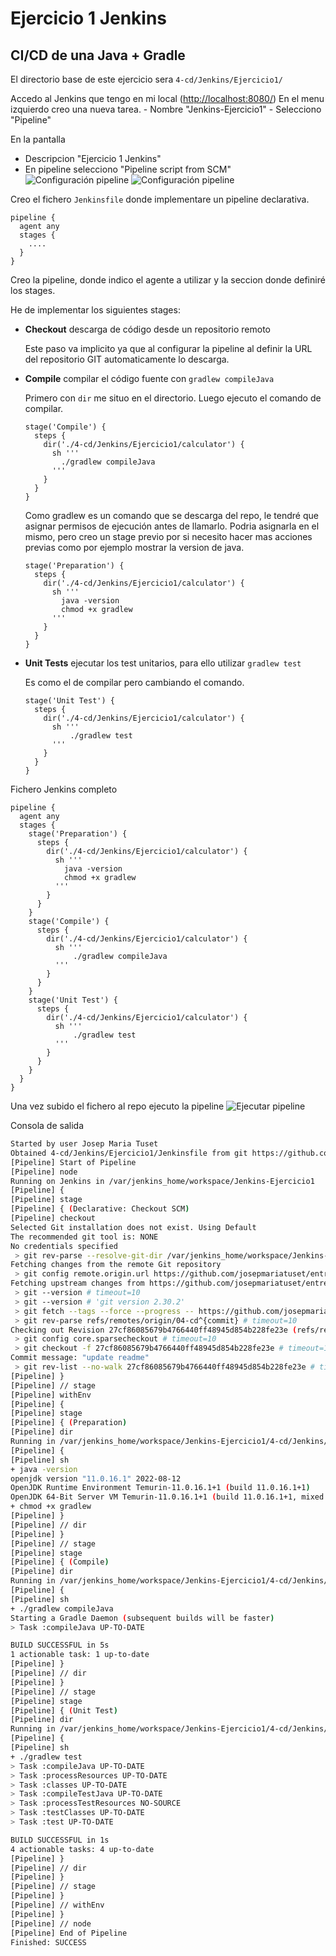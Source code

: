 # Ejercicio 1 Jenkins

## CI/CD de una Java + Gradle

El directorio base de este ejercicio sera `4-cd/Jenkins/Ejercicio1/`

Accedo al Jenkins que tengo en mi local (<http://localhost:8080/>)
En el menu izquierdo creo una nueva tarea.
    - Nombre "Jenkins-Ejercicio1"
    - Selecciono "Pipeline"

En la pantalla

- Descripcion "Ejercicio 1 Jenkins"
- En pipeline selecciono "Pipeline script from SCM"
![Configuración pipeline](README_files/Jenkins1.png)
![Configuración pipeline](README_files/Jenkins2.png)

Creo el fichero `Jenkinsfile` donde implementare un pipeline declarativa.

```
pipeline {
  agent any
  stages {
    ....
  }
}
```
 Creo la pipeline, donde indico el agente a utilizar y la seccion donde definiré los stages.

He de implementar los siguientes stages:

- **Checkout** descarga de código desde un repositorio remoto

    Este paso va implicito ya que al configurar la pipeline al definir la URL del repositorio GIT automaticamente lo descarga.

- **Compile** compilar el código fuente con `gradlew compileJava`

    Primero con `dir` me situo en el directorio. Luego ejecuto el comando de compilar.

  ``` code
  stage('Compile') {
    steps {
      dir('./4-cd/Jenkins/Ejercicio1/calculator') {
        sh '''
          ./gradlew compileJava
        '''
      }
    }
  }
  ```

  Como gradlew es un comando que se descarga del repo, le tendré que asignar permisos de ejecución antes de llamarlo.
  Podria asignarla en el mismo, pero creo un stage previo por si necesito hacer mas acciones previas como por ejemplo mostrar la version de java.

  ``` code
  stage('Preparation') {
    steps {
      dir('./4-cd/Jenkins/Ejercicio1/calculator') {
        sh '''
          java -version
          chmod +x gradlew
        '''
      }
    }
  }
  ```

- **Unit Tests** ejecutar los test unitarios, para ello utilizar `gradlew test`

  Es como el de compilar pero cambiando el comando.

  ``` code
  stage('Unit Test') {
    steps {
      dir('./4-cd/Jenkins/Ejercicio1/calculator') {
        sh '''
            ./gradlew test
        '''
      }
    }
  }
  ```

Fichero Jenkins completo

``` code
pipeline {
  agent any
  stages {
    stage('Preparation') {
      steps {
        dir('./4-cd/Jenkins/Ejercicio1/calculator') {
          sh '''
            java -version
            chmod +x gradlew
          '''
        }
      }
    }
    stage('Compile') {
      steps {
        dir('./4-cd/Jenkins/Ejercicio1/calculator') {
          sh '''
              ./gradlew compileJava
          '''
        }
      }
    }
    stage('Unit Test') {
      steps {
        dir('./4-cd/Jenkins/Ejercicio1/calculator') {
          sh '''
              ./gradlew test
          '''
        }
      }
    }
  }
}
```

Una vez subido el fichero al repo ejecuto la pipeline
![Ejecutar pipeline](README_files/EjecutarPipeline.png)


Consola de salida

``` bash
Started by user Josep Maria Tuset
Obtained 4-cd/Jenkins/Ejercicio1/Jenkinsfile from git https://github.com/josepmariatuset/entregas-bootcamp-devops.git
[Pipeline] Start of Pipeline
[Pipeline] node
Running on Jenkins in /var/jenkins_home/workspace/Jenkins-Ejercicio1
[Pipeline] {
[Pipeline] stage
[Pipeline] { (Declarative: Checkout SCM)
[Pipeline] checkout
Selected Git installation does not exist. Using Default
The recommended git tool is: NONE
No credentials specified
 > git rev-parse --resolve-git-dir /var/jenkins_home/workspace/Jenkins-Ejercicio1/.git # timeout=10
Fetching changes from the remote Git repository
 > git config remote.origin.url https://github.com/josepmariatuset/entregas-bootcamp-devops.git # timeout=10
Fetching upstream changes from https://github.com/josepmariatuset/entregas-bootcamp-devops.git
 > git --version # timeout=10
 > git --version # 'git version 2.30.2'
 > git fetch --tags --force --progress -- https://github.com/josepmariatuset/entregas-bootcamp-devops.git +refs/heads/*:refs/remotes/origin/* # timeout=10
 > git rev-parse refs/remotes/origin/04-cd^{commit} # timeout=10
Checking out Revision 27cf86085679b4766440ff48945d854b228fe23e (refs/remotes/origin/04-cd)
 > git config core.sparsecheckout # timeout=10
 > git checkout -f 27cf86085679b4766440ff48945d854b228fe23e # timeout=10
Commit message: "update readme"
 > git rev-list --no-walk 27cf86085679b4766440ff48945d854b228fe23e # timeout=10
[Pipeline] }
[Pipeline] // stage
[Pipeline] withEnv
[Pipeline] {
[Pipeline] stage
[Pipeline] { (Preparation)
[Pipeline] dir
Running in /var/jenkins_home/workspace/Jenkins-Ejercicio1/4-cd/Jenkins/Ejercicio1/calculator
[Pipeline] {
[Pipeline] sh
+ java -version
openjdk version "11.0.16.1" 2022-08-12
OpenJDK Runtime Environment Temurin-11.0.16.1+1 (build 11.0.16.1+1)
OpenJDK 64-Bit Server VM Temurin-11.0.16.1+1 (build 11.0.16.1+1, mixed mode)
+ chmod +x gradlew
[Pipeline] }
[Pipeline] // dir
[Pipeline] }
[Pipeline] // stage
[Pipeline] stage
[Pipeline] { (Compile)
[Pipeline] dir
Running in /var/jenkins_home/workspace/Jenkins-Ejercicio1/4-cd/Jenkins/Ejercicio1/calculator
[Pipeline] {
[Pipeline] sh
+ ./gradlew compileJava
Starting a Gradle Daemon (subsequent builds will be faster)
> Task :compileJava UP-TO-DATE

BUILD SUCCESSFUL in 5s
1 actionable task: 1 up-to-date
[Pipeline] }
[Pipeline] // dir
[Pipeline] }
[Pipeline] // stage
[Pipeline] stage
[Pipeline] { (Unit Test)
[Pipeline] dir
Running in /var/jenkins_home/workspace/Jenkins-Ejercicio1/4-cd/Jenkins/Ejercicio1/calculator
[Pipeline] {
[Pipeline] sh
+ ./gradlew test
> Task :compileJava UP-TO-DATE
> Task :processResources UP-TO-DATE
> Task :classes UP-TO-DATE
> Task :compileTestJava UP-TO-DATE
> Task :processTestResources NO-SOURCE
> Task :testClasses UP-TO-DATE
> Task :test UP-TO-DATE

BUILD SUCCESSFUL in 1s
4 actionable tasks: 4 up-to-date
[Pipeline] }
[Pipeline] // dir
[Pipeline] }
[Pipeline] // stage
[Pipeline] }
[Pipeline] // withEnv
[Pipeline] }
[Pipeline] // node
[Pipeline] End of Pipeline
Finished: SUCCESS

```